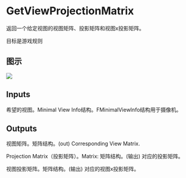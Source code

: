 # GetViewProjectionMatrix

返回一个给定视图的视图矩阵、投影矩阵和视图x投影矩阵。

目标是游戏规则

## 图示

![]($-20221218-18131432.png)

## Inputs

希望的视图。Minimal View Info结构。FMinimalViewInfo结构用于摄像机。 

## Outputs

视图矩阵。矩阵结构。(out) Corresponding View Matrix.

Projection Matrix（投影矩阵）。Matrix: 矩阵结构。(输出) 对应的投影矩阵。

视图投影矩阵。矩阵结构。(输出) 对应的视图x投影矩阵。
